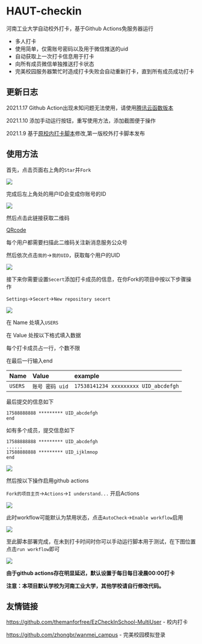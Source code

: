 # HAUT-checkin
河南工业大学自动校外打卡，基于Github Actions免服务器运行

- 多人打卡
- 使用简单，仅需账号密码以及用于微信推送的uid
- 自动获取上一次打卡信息用于打卡
- 向所有成员微信单独推送打卡状态 
- 完美校园服务器繁忙时造成打卡失败会自动重新打卡，直到所有成员成功打卡

## 更新日志

2021.1.17 Github Action出现未知问题无法使用，请使用[腾讯云函数版本](https://github.com/themanforfree/HAUT-checkin-SCF)

2021.1.10 添加手动运行按钮，重写使用方法，添加截图便于操作

2021.1.9 基于[原校内打卡脚本](https://github.com/themanforfree/EzCheckInSchool-MultiUser)修改,第一版校外打卡脚本发布


## 使用方法  

首先，点击页面右上角的`Star`并`Fork`

![](img/1.png)

完成后左上角处的用户ID会变成你账号的ID

![](img/2.png)

然后点击此链接获取二维码

[QRcode](http://wxpusher.zjiecode.com/api/qrcode/1men6ZnAtqckyldYHDbYfOKSsqcxxhXtu6nXChdP9iybdir048fJ1VxU0W5Kwlgo.jpg)

每个用户都需要扫描此二维码关注新消息服务公众号

然后依次点击`我的`->`我的UID`，获取每个用户的UID

![](img/3.jpg)

接下来你需要设置`Secert`添加打卡成员的信息，在你Fork的项目中按以下步骤操作
 
`Settings`->`Secert`->`New repository secert`

![](img/4.png)

在 Name 处填入`USERS`

在 Value 处按以下格式填入数据

每个打卡成员占一行，个数不限

在最后一行输入end


|Name|Value|example|
| :-----| :---- | :---- |
|`USERS`|`账号 密码 uid`|`17538141234 xxxxxxxxx UID_abcdefgh`|

最后提交的信息如下

```
17588888888 ********* UID_abcdefgh
end
```

如有多个成员，提交信息如下

```
17588888888 ********* UID_abcdefgh
......
17588888888 ********* UID_ijklmnop
end
```
![](img/5.png)

然后按以下操作启用github actions

`Fork的项目主页`->`Actions`->`I understand...` 开启Actions

![](img/6.png)

此时workflow可能默认为禁用状态，点击`AutoCheck`->`Enable workflow`启用

![](img/7.png)

至此脚本部署完成，在未到打卡时间时你可以手动运行脚本用于测试，在下图位置点击`run workflow`即可

![](img/8.png)

**由于github actions存在明显延迟，默认设置于每日每日凌晨00:00打卡**

**注意：本项目默认学校为河南工业大学，其他学校请自行修改代码。**



## 友情链接

https://github.com/themanforfree/EzCheckInSchool-MultiUser - 校内打卡

https://github.com/zhongbr/wanmei_campus - 完美校园模拟登录


